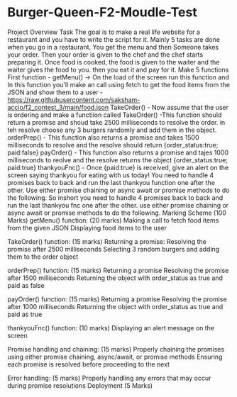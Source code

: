 # Burger-Queen-F2-Moudle-Test

Project Overview
Task
The goal is to make a real life website for a restaurant and you have to write the script for it.
Mainly 5 tasks are done when you go in a restaurant. You get the menu and then Someone takes your order. Then your order is given to the chef and the chef starts preparing it. Once food is cooked, the food is given to the waiter and the waiter gives the food to you. then you eat it and pay for it.
Make 5 functions
First function - getMenu() -> On the load of the screen run this function and In this function you'll make an call using fetch to get the food items from the JSON and show them to a user - https://raw.githubusercontent.com/saksham-accio/f2_contest_3/main/food.json
TakeOrder() - Now assume that the user is ordering and make a functiion called TakeOrder() -This function should return a promise and shoud take 2500 milliseconds to resolve the order. in teh resolve choose any 3 burgers randomly and add them in the object.
orderPrep() - This function also returns a promise and takes 1500 milliseconds to resolve and the resolve should return {order_status:true; paid:false}
payOrder() - This function also returns a promise and tajes 1000 milliseconds to reolve and the resolve returns the object {order_status:true; paid:true}
thankyouFnc() - Once {paid:true} is received, give an alert on the screen saying thankyou for eating with us today!
You need to handle 4 promises back to back and run the last thankyou function one after the other. Use either promise chaining or async await or promise methods to do the following.
So inshort you need to handle 4 promises back to back and run the last thankyou fnc one after the other. use either promise chaining or async await or promise methods to do the following.
Marking Scheme (100 Marks)
getMenu() function: (20 marks)
Making a call to fetch food items from the given JSON
Displaying food items to the user

TakeOrder() function: (15 marks)
Returning a promise:
Resolving the promise after 2500 milliseconds
Selecting 3 random burgers and adding them to the order object

orderPrep() function: (15 marks)
Returning a promise
Resolving the promise after 1500 milliseconds
Returning the object with order_status as true and paid as false

payOrder() function: (15 marks)
Returning a promise
Resolving the promise after 1000 milliseconds
Returning the object with order_status as true and paid as true

thankyouFnc() function: (10 marks)
Displaying an alert message on the screen

Promise handling and chaining: (15 marks)
Properly chaining the promises using either promise chaining, async/await, or promise methods
Ensuring each promise is resolved before proceeding to the next

Error handling: (5 marks)
Properly handling any errors that may occur during promise resolutions
Deployment (5 Marks)
